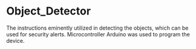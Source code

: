 # Object_Detector
The instructions eminently utilized in detecting the objects, which can be used for security alerts. Microcontroller Arduino was used to program the device.  

